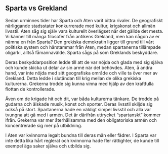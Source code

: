 ## Sparta vs Grekland
Sedan urminnes tider har Sparta och Aten varit bittra rivaler. De geografiskt närliggande stadsstater konkurrerade med kultur, krigskonst och allmän livsstil. Aten såg sig själv vara kulturellt överlägset när det gällde det mesta. Vi känner till många filosofer från antikens Grekland, men kan någon av er nämna en från Sparta? Den grekiska demokratin ligger till grund till vårt politiska system och härstammar från Aten, medan spartanerna tillämpade oligarki, alltså fåmannavälde. Sparta sågs på som Greklands beskyddare.

Deras beskyddarposition ledde till att de var nöjda och glada med sig själva och kunde skicka ut delar av sin armé när det behövdes. Aten, å andra hand, var inte nöjda med sitt geografiska område och ville ta över mer av Grekland. Detta ledde i slutändan till krig mellan de olika grekiska kulturerna. Grekerna trodde sig kunna vinna med hjälp av den kraftfulla flottan de kontrollerade.

Även om de krigade hit och dit, var båda kulturerna tänkare. De trodde på gudarna och älskade musik, konst och sporter. Deras livsstil skiljde sig också på stort. Spartanerna hade en väldigt simpel livsstil och alla var tvungna att gå med i armén. Det är därifrån uttrycket “spartanskt” kommer ifrån. Grekerna var mer återhållsamma med den obligatoriska armén och koncentrerade sig mer på utbildning.

I Aten var kvinnorna legalt bundna till deras män eller fädrer. I Sparta var inte detta lika hårt reglerat och kvinnorna hade fler rättighter, de kunde till exempel äga saker själva och utbilda sig. 
